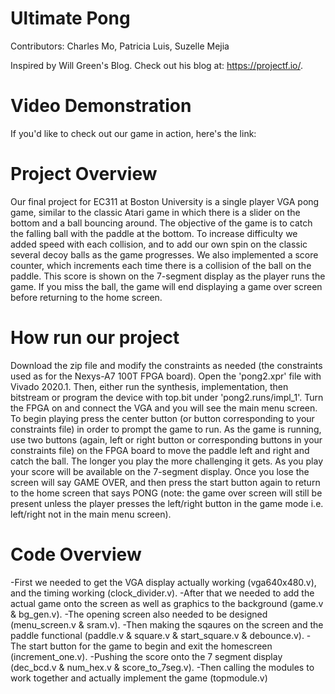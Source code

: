 # Ultimate Pong

Contributors: Charles Mo, Patricia Luis, Suzelle Mejia

Inspired by Will Green's Blog. Check out his blog at: https://projectf.io/.

# Video Demonstration

If you'd like to check out our game in action, here's the link: 

# Project Overview

Our final project for EC311 at Boston University is a single player VGA pong game, similar to the classic Atari game in which there is a slider on the bottom and a ball bouncing around. The objective of the game is to catch the falling ball with the paddle at the bottom. To increase difficulty we added speed with each collision, and to add our own spin on the classic several decoy balls as the game progresses. We also implemented a score counter, which increments each time there is a collision of the ball on the paddle. This score is shown on the 7-segment display as the player runs the game. If you miss the ball, the game will end displaying a game over screen before returning to the home screen.  

# How run our project

Download the zip file and modify the constraints as needed (the constraints used as for the Nexys-A7 100T FPGA board). Open the 'pong2.xpr' file with Vivado 2020.1. Then, either run the synthesis, implementation, then bitstream or program the device with top.bit under 'pong2.runs/impl_1'.  Turn the FPGA on and connect the VGA and you will see the main menu screen. To begin playing press the center button (or button corresponding to your constraints file) in order to prompt the game to run. As the game is running, use two buttons (again, left or right button or corresponding buttons in your constraints file) on the FPGA board to move the paddle left and right and catch the ball. The longer you play the more challenging it gets. As you play your score will be available on the 7-segment display. Once you lose the screen will say GAME OVER, and then press the start button again to return to the home screen that says PONG (note: the game over screen will still be present unless the player presses the left/right button in the game mode i.e. left/right not in the main menu screen).

# Code Overview

-First we needed to get the VGA display actually working (vga640x480.v), and the timing working (clock_divider.v). 
-After that we needed to add the actual game onto the screen as well as graphics to the background (game.v & bg_gen.v). 
-The opening screen also needed to be designed (menu_screen.v & sram.v). 
-Then making the sqaures on the screen and the paddle functional (paddle.v & square.v & start_square.v & debounce.v).
-The start button for the game to begin and exit the homescreen (increment_one.v).
-Pushing the score onto the 7 segment display (dec_bcd.v & num_hex.v & score_to_7seg.v). 
-Then calling the modules to work together and actually implement the game (topmodule.v)


